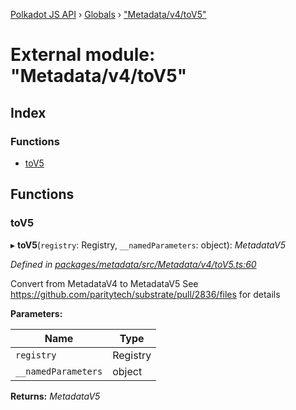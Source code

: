 [Polkadot JS API](../README.md) › [Globals](../globals.md) › ["Metadata/v4/toV5"](_metadata_v4_tov5_.md)

# External module: "Metadata/v4/toV5"

## Index

### Functions

* [toV5](_metadata_v4_tov5_.md#tov5)

## Functions

###  toV5

▸ **toV5**(`registry`: Registry, `__namedParameters`: object): *MetadataV5*

*Defined in [packages/metadata/src/Metadata/v4/toV5.ts:60](https://github.com/polkadot-js/api/blob/89700f98c5/packages/metadata/src/Metadata/v4/toV5.ts#L60)*

Convert from MetadataV4 to MetadataV5
See https://github.com/paritytech/substrate/pull/2836/files for details

**Parameters:**

Name | Type |
------ | ------ |
`registry` | Registry |
`__namedParameters` | object |

**Returns:** *MetadataV5*
